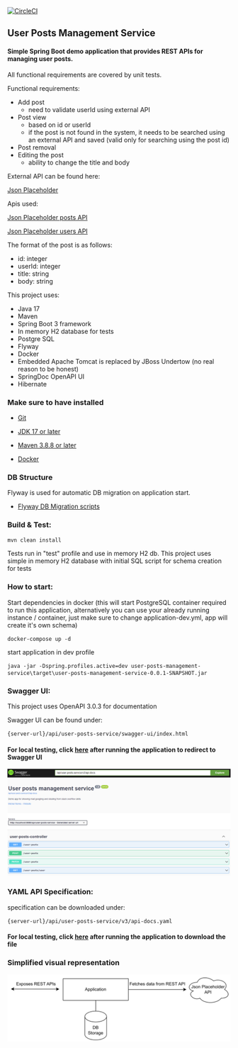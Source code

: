 [![CircleCI](https://dl.circleci.com/status-badge/img/gh/m-remis/user-posts-management-service/tree/main.svg?style=svg&circle-token=be10159a23b14433d8f05f28bd11d770041576dd)](https://dl.circleci.com/status-badge/redirect/gh/m-remis/user-posts-management-service/tree/main)

## User Posts Management Service

#### Simple Spring Boot demo application that provides REST APIs for managing user posts.

All functional requirements are covered by unit tests.

Functional requirements:

- Add post 
    - need to validate userId using external API
- Post view
    - based on id or userId
    - if the post is not found in the system, it needs to be searched using an external API and saved (valid only for
      searching using the post id)
- Post removal
- Editing the post 
  - ability to change the title and body


External API can be found here: 

[Json Placeholder](https://jsonplaceholder.typicode.com/)

Apis used:

[Json Placeholder posts API](https://jsonplaceholder.typicode.com/posts)

[Json Placeholder users API](https://jsonplaceholder.typicode.com/users)

The format of the post is as follows:

- id: integer
- userId: integer
- title: string
- body: string

This project uses:

* Java 17
* Maven
* Spring Boot 3 framework
* In memory H2 database for tests
* Postgre SQL 
* Flyway 
* Docker
* Embedded Apache Tomcat is replaced by JBoss Undertow (no real reason to be honest)
* SpringDoc OpenAPI UI
* Hibernate

### Make sure to have installed

* [Git](https://git-scm.com/downloads)

* [JDK 17 or later](https://adoptium.net)

* [Maven 3.8.8 or later](https://maven.apache.org/download.cgi)

* [Docker](https://www.docker.com/)

### DB Structure

Flyway is used for automatic DB migration on application start.

* [Flyway DB Migration scripts](src/main/resources/db/migration)

### Build & Test:

```
mvn clean install
```
Tests run in "test" profile and use in memory H2 db.
This project uses simple in memory H2 database with initial SQL script for schema creation for tests

### How to start:
Start dependencies in docker (this will start PostgreSQL container required to run this application, alternatively you can use your already running instance / container, just make sure to change application-dev.yml, app will create it's own schema)
```
docker-compose up -d
```
start application in dev profile
```
java -jar -Dspring.profiles.active=dev user-posts-management-service\target\user-posts-management-service-0.0.1-SNAPSHOT.jar
```

### Swagger UI:

This project uses OpenAPI 3.0.3 for documentation

Swagger UI can be found under:

```
{server-url}/api/user-posts-service/swagger-ui/index.html
```

#### For local testing, click [here](http://localhost:8080/api/user-posts-service/swagger-ui/index.html) after running the application to redirect to Swagger UI

![swagger](docs/img.png)

### YAML API Specification:

specification can be downloaded under:

```
{server-url}/api/user-posts-service/v3/api-docs.yaml
```

#### For local testing, click [here](http://localhost:8080/api/user-posts-service/v3/api-docs.yaml) after running the application to download the file

### Simplified visual representation

![diagram](docs/diagram.svg)